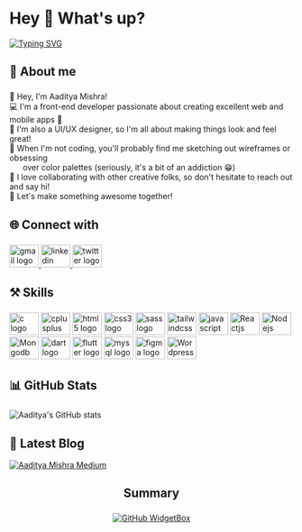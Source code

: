 <h1 align="left">Hey 👋 What's up?</h1>



[![Typing SVG](https://readme-typing-svg.demolab.com?font=Fira+Code&duration=3000&pause=500&width=435&lines=I'm+a+Frontend+Developer;UI%2FUX+Designer+and;a+learner)](https://git.io/typing-svg)


###

<h2 align="left">🧔 About me</h2>

###

<p align="left">👋 Hey, I'm Aaditya Mishra!<br>
💻 I'm a front-end developer passionate about creating excellent web and mobile apps 📱<br> 
🎨 I'm also a UI/UX designer, so I'm all about making things look and feel great! <br>
🎯 When I'm not coding, you'll probably find me sketching out wireframes or obsessing <br> &nbsp &nbsp &nbsp over color palettes (seriously, it's a bit of an addiction 😁) <br>
🤝 I love collaborating with other creative folks, so don't hesitate to reach out and say hi! <br>
🚀 Let's make something awesome together!</p>

###

<h2 align="left">🌐 Connect with</h2>

###

<div align="left">
  <a href="mailto:aadityamishra216@gmail.com" target="_blank">
    <img src="https://raw.githubusercontent.com/maurodesouza/profile-readme-generator/master/src/assets/icons/social/gmail/default.svg" width="52" height="40" alt="gmail logo"  />
  </a>
   <a href="https://www.linkedin.com/in/aadityamishraa" target="_blank">
    <img src="https://raw.githubusercontent.com/maurodesouza/profile-readme-generator/master/src/assets/icons/social/linkedin/default.svg" width="52" height="40" alt="linkedin logo"  />
  </a>
  <a href="https://www.twitter.com/_aadityamishra" target="_blank">
    <img src="https://raw.githubusercontent.com/maurodesouza/profile-readme-generator/master/src/assets/icons/social/twitter/default.svg" width="52" height="40" alt="twitter logo"  />
  </a>
 
</div>

###

<h2 align="left">⚒️ Skills</h2>

###

<div align="left">
  <img src="https://cdn.jsdelivr.net/gh/devicons/devicon/icons/c/c-original.svg" height="40" width="52" alt="c logo"  />
  <img src="https://cdn.jsdelivr.net/gh/devicons/devicon/icons/cplusplus/cplusplus-original.svg" height="40" width="52" alt="cplusplus logo"  />
  <img src="https://cdn.jsdelivr.net/gh/devicons/devicon/icons/html5/html5-original.svg" height="40" width="52" alt="html5 logo"  />
  <img src="https://cdn.jsdelivr.net/gh/devicons/devicon/icons/css3/css3-original.svg" height="40" width="52" alt="css3 logo"  />
  <img src="https://cdn.jsdelivr.net/gh/devicons/devicon/icons/sass/sass-original.svg" height="40" width="52" alt="sass logo" />
  <img src="https://cdn.jsdelivr.net/gh/devicons/devicon/icons/tailwindcss/tailwindcss-plain.svg" height="40" width="52" alt="tailwindcss logo" />
  <img src="https://cdn.jsdelivr.net/gh/devicons/devicon/icons/javascript/javascript-original.svg" height="40" width="52" alt="javascript logo"  />
  <img src="https://cdn.jsdelivr.net/gh/devicons/devicon/icons/react/react-original.svg" height="40" width="52" alt="Reactjs logo"  />
  <img src="https://cdn.jsdelivr.net/gh/devicons/devicon/icons/nodejs/nodejs-original.svg" height="40" width="52" alt="Nodejs logo"  />
  <img src="https://cdn.jsdelivr.net/gh/devicons/devicon/icons/mongodb/mongodb-original.svg" height="40" width="52" alt="Mongodb logo"  />
  <img src="https://cdn.jsdelivr.net/gh/devicons/devicon/icons/dart/dart-original.svg" height="40" width="52" alt="dart logo"  />
  <img src="https://cdn.jsdelivr.net/gh/devicons/devicon/icons/flutter/flutter-original.svg" height="40" width="52" alt="flutter logo"  />
  <img src="https://cdn.jsdelivr.net/gh/devicons/devicon/icons/mysql/mysql-original.svg" height="40" width="52" alt="mysql logo"  />
  <img src="https://cdn.jsdelivr.net/gh/devicons/devicon/icons/figma/figma-original.svg" height="40" width="52" alt="figma logo"  />
  <img Src="https://cdn.jsdelivr.net/gh/devicons/devicon/icons/wordpress/wordpress-plain.svg" height="40" width="52" alt="Wordpress logo" />        
</div>

###

<h2 align="left">📊 GitHub Stats</h2>

###

<div align="left">
  <span>

    
  ![Aaditya's GitHub stats](https://github-readme-stats.vercel.app/api?username=aadityamishraa&show_icons=true&theme=dracula&bg_color=00000000&hide_border=true)
  
  </span>
  
</div>


###

<h2 align="left">📑 Latest Blog</h2>

[![Aaditya Mishra Medium](https://github-readme-medium.vercel.app/?username=aadityamishraa)](https://medium.com/@aadityamishraa)

###

<h2 align="center">Summary</h2>

###
<div align="center">

[![GitHub WidgetBox](https://github-widgetbox.vercel.app/api/profile?username=aadityamishraa&data=followers,repositories,stars,commits&theme=darkmode)](https://github.com/aadityamishraa)

</div>
